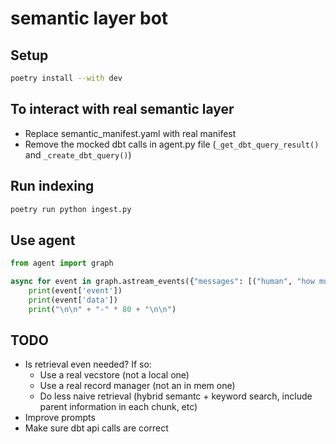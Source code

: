 # semantic layer bot

## Setup

```bash
poetry install --with dev
```

## To interact with real semantic layer
- Replace semantic_manifest.yaml with real manifest
- Remove the mocked dbt calls in agent.py file (`_get_dbt_query_result()` and `_create_dbt_query()`)

## Run indexing
```bash
poetry run python ingest.py
```

## Use agent
```python
from agent import graph

async for event in graph.astream_events({"messages": [("human", "how much was ordered in total in july")]}, version="v2", include_types=["chat_model", "tool"]):
    print(event['event'])
    print(event['data'])
    print("\n\n" + "-" * 80 + "\n\n")
```

## TODO
- Is retrieval even needed? If so:
    - Use a real vecstore (not a local one)
    - Use a real record manager (not an in mem one)
    - Do less naive retrieval (hybrid semantc + keyword search, include parent information in each chunk, etc)
- Improve prompts
- Make sure dbt api calls are correct 